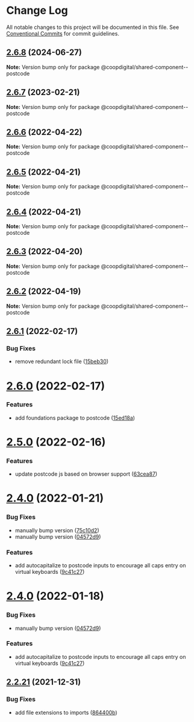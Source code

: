 # Change Log

All notable changes to this project will be documented in this file.
See [Conventional Commits](https://conventionalcommits.org) for commit guidelines.

## [2.6.8](https://github.com/coopdigital/coop-frontend/compare/@coopdigital/shared-component--postcode@2.6.7...@coopdigital/shared-component--postcode@2.6.8) (2024-06-27)

**Note:** Version bump only for package @coopdigital/shared-component--postcode





## [2.6.7](https://github.com/coopdigital/coop-frontend/compare/@coopdigital/shared-component--postcode@2.6.6...@coopdigital/shared-component--postcode@2.6.7) (2023-02-21)

**Note:** Version bump only for package @coopdigital/shared-component--postcode





## [2.6.6](https://github.com/coopdigital/coop-frontend/compare/@coopdigital/shared-component--postcode@2.6.5...@coopdigital/shared-component--postcode@2.6.6) (2022-04-22)

**Note:** Version bump only for package @coopdigital/shared-component--postcode





## [2.6.5](https://github.com/coopdigital/coop-frontend/compare/@coopdigital/shared-component--postcode@2.6.4...@coopdigital/shared-component--postcode@2.6.5) (2022-04-21)

**Note:** Version bump only for package @coopdigital/shared-component--postcode





## [2.6.4](https://github.com/coopdigital/coop-frontend/compare/@coopdigital/shared-component--postcode@2.6.3...@coopdigital/shared-component--postcode@2.6.4) (2022-04-21)

**Note:** Version bump only for package @coopdigital/shared-component--postcode





## [2.6.3](https://github.com/coopdigital/coop-frontend/compare/@coopdigital/shared-component--postcode@2.6.2...@coopdigital/shared-component--postcode@2.6.3) (2022-04-20)

**Note:** Version bump only for package @coopdigital/shared-component--postcode





## [2.6.2](https://github.com/coopdigital/coop-frontend/compare/@coopdigital/shared-component--postcode@2.6.1...@coopdigital/shared-component--postcode@2.6.2) (2022-04-19)

**Note:** Version bump only for package @coopdigital/shared-component--postcode





## [2.6.1](https://github.com/coopdigital/coop-frontend/compare/@coopdigital/shared-component--postcode@2.6.0...@coopdigital/shared-component--postcode@2.6.1) (2022-02-17)


### Bug Fixes

* remove redundant lock file ([15beb30](https://github.com/coopdigital/coop-frontend/commit/15beb308b22983e6151cd28df99ff70359534cd4))





# [2.6.0](https://github.com/coopdigital/coop-frontend/compare/@coopdigital/shared-component--postcode@2.5.0...@coopdigital/shared-component--postcode@2.6.0) (2022-02-17)


### Features

* add foundations package to postcode ([15ed18a](https://github.com/coopdigital/coop-frontend/commit/15ed18afcaa392941fbbb3bc679ed9e96234ee4f))





# [2.5.0](https://github.com/coopdigital/coop-frontend/compare/@coopdigital/shared-component--postcode@2.4.0...@coopdigital/shared-component--postcode@2.5.0) (2022-02-16)


### Features

* update postcode js based on browser support ([63cea87](https://github.com/coopdigital/coop-frontend/commit/63cea87fe696daa92fd579371dbab4e512310111))





# [2.4.0](https://github.com/coopdigital/coop-frontend/compare/@coopdigital/shared-component--postcode@2.2.21...@coopdigital/shared-component--postcode@2.4.0) (2022-01-21)


### Bug Fixes

* manually bump version ([75c10d2](https://github.com/coopdigital/coop-frontend/commit/75c10d2d1032d18d468c4ee8a0f6a43ea101623b))
* manually bump version ([04572d9](https://github.com/coopdigital/coop-frontend/commit/04572d9cb12fbc23c3f89509d3550a0be921c4b7))


### Features

* add autocapitalize to postcode inputs to encourage all caps entry on virtual keyboards ([9c41c27](https://github.com/coopdigital/coop-frontend/commit/9c41c27c586944f9d593ed1169d8aa55194d7a97))





# [2.4.0](https://github.com/coopdigital/coop-frontend/compare/@coopdigital/shared-component--postcode@2.2.21...@coopdigital/shared-component--postcode@2.4.0) (2022-01-18)


### Bug Fixes

* manually bump version ([04572d9](https://github.com/coopdigital/coop-frontend/commit/04572d9cb12fbc23c3f89509d3550a0be921c4b7))


### Features

* add autocapitalize to postcode inputs to encourage all caps entry on virtual keyboards ([9c41c27](https://github.com/coopdigital/coop-frontend/commit/9c41c27c586944f9d593ed1169d8aa55194d7a97))





## [2.2.21](https://github.com/coopdigital/coop-frontend/compare/@coopdigital/shared-component--postcode@2.2.20...@coopdigital/shared-component--postcode@2.2.21) (2021-12-31)


### Bug Fixes

* add file extensions to imports ([864400b](https://github.com/coopdigital/coop-frontend/commit/864400b47670a8103c7f04a7ef8fbb013a13891e))
